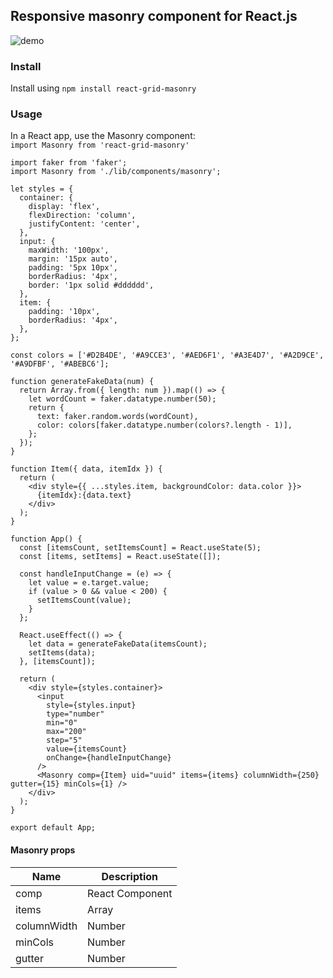## Responsive masonry component for React.js
![demo](https://github.com/naiduprakash/react-grid-masonry/blob/master/public/example.gif?raw=true "Optional Title")

### Install
Install using `npm install react-grid-masonry`

### Usage 

In a React app, use the Masonry component:  
`import Masonry from 'react-grid-masonry'`  
```import React from 'react';
import faker from 'faker';
import Masonry from './lib/components/masonry';

let styles = {
  container: {
    display: 'flex',
    flexDirection: 'column',
    justifyContent: 'center',
  },
  input: {
    maxWidth: '100px',
    margin: '15px auto',
    padding: '5px 10px',
    borderRadius: '4px',
    border: '1px solid #dddddd',
  },
  item: {
    padding: '10px',
    borderRadius: '4px',
  },
};

const colors = ['#D2B4DE', '#A9CCE3', '#AED6F1', '#A3E4D7', '#A2D9CE', '#A9DFBF', '#ABEBC6'];

function generateFakeData(num) {
  return Array.from({ length: num }).map(() => {
    let wordCount = faker.datatype.number(50);
    return {
      text: faker.random.words(wordCount),
      color: colors[faker.datatype.number(colors?.length - 1)],
    };
  });
}

function Item({ data, itemIdx }) {
  return (
    <div style={{ ...styles.item, backgroundColor: data.color }}>
      {itemIdx}:{data.text}
    </div>
  );
}

function App() {
  const [itemsCount, setItemsCount] = React.useState(5);
  const [items, setItems] = React.useState([]);

  const handleInputChange = (e) => {
    let value = e.target.value;
    if (value > 0 && value < 200) {
      setItemsCount(value);
    }
  };

  React.useEffect(() => {
    let data = generateFakeData(itemsCount);
    setItems(data);
  }, [itemsCount]);

  return (
    <div style={styles.container}>
      <input
        style={styles.input}
        type="number"
        min="0"
        max="200"
        step="5"
        value={itemsCount}
        onChange={handleInputChange}
      />
      <Masonry comp={Item} uid="uuid" items={items} columnWidth={250} gutter={15} minCols={1} />
    </div>
  );
}

export default App;
```


#### Masonry props

| Name        | Description      
| ----------- | -----------      
| comp        | React Component
| items       | Array          
| columnWidth | Number         
| minCols     | Number         
| gutter      | Number         